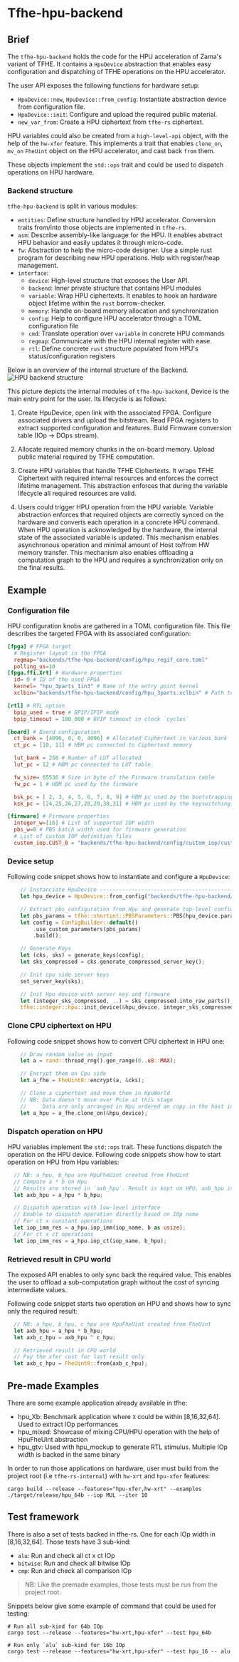 # Tfhe-hpu-backend

## Brief
The `tfhe-hpu-backend` holds the code for the HPU acceleration of Zama's variant of TFHE.
It contains a `HpuDevice` abstraction that enables easy configuration and dispatching of TFHE operations on the HPU accelerator.

The user API exposes the following functions for hardware setup:
- `HpuDevice::new`, `HpuDevice::from_config`: Instantiate abstraction device from configuration file.
- `HpuDevice::init`: Configure and upload the required public material.
- `new_var_from`: Create a HPU ciphertext from `tfhe-rs` ciphertext.

HPU variables could also be created from a `high-level-api` object, with the help of the `hw-xfer` feature.
This implements a trait that enables `clone_on`, `mv_on` `FheUint` object on the HPU accelerator, and cast back `from` them.

These objects implement the `std::ops` trait and could be used to dispatch operations on HPU hardware.

### Backend structure
`tfhe-hpu-backend` is split in various modules:
- `entities`: Define structure handled by HPU accelerator. Conversion traits from/into those objects are implemented in `tfhe-rs`.
- `asm`: Describe assembly-like language for the HPU. It enables abstract HPU behavior and easily updates it through micro-code.
- `fw`: Abstraction to help the micro-code designer. Use a simple rust program for describing new HPU operations. Help with register/heap management.
- `interface`:
  + `device`: High-level structure that exposes the User API.
  + `backend`: Inner private structure that contains HPU modules
  + `variable`: Wrap HPU ciphertexts. It enables to hook an hardware object lifetime within the `rust` borrow-checker.
  + `memory`: Handle on-board memory allocation and synchronization
  + `config`: Help to configure HPU accelerator through a TOML configuration file
  + `cmd`: Translate operation over `variable` in concrete HPU commands
  + `regmap`: Communicate with the HPU internal register with ease.
  + `rtl`: Define concrete `rust` structure populated from HPU's status/configuration registers


Below is an overview of the internal structure of the Backend.
![HPU backend structure](./figures/tfhe-hpu-backend.excalidraw.png)

This picture depicts the internal modules of `tfhe-hpu-backend`, Device is the main entry point for the user. Its lifecycle is as follows:

1. Create HpuDevice, open link with the associated FPGA. Configure associated drivers and upload the bitstream. Read FPGA registers to extract supported configuration and features. Build Firmware conversion table (IOp -> DOps stream).

2. Allocate required memory chunks in the on-board memory. Upload public material required by TFHE computation.

3. Create HPU variables that handle TFHE Ciphertexts. It wraps TFHE Ciphertext with required internal resources and enforces the correct lifetime management. This abstraction enforces that during the variable lifecycle all required resources are valid.

4. Users could trigger HPU operation from the HPU variable.
  Variable abstraction enforces that required objects are correctly synced on the hardware and converts each operation in a concrete HPU command.
  When HPU operation is acknowledged by the hardware, the internal state of the associated variable is updated.
  This mechanism enables asynchronous operation and minimal amount of Host to/from HW memory transfer.
  This mechanism also enables offloading a computation graph to the HPU and requires a synchronization only on the final results.

## Example
### Configuration file
HPU configuration knobs are gathered in a TOML configuration file. This file describes the targeted FPGA with its associated configuration:
```toml
[fpga] # FPGA target
  # Register layout in the FPGA
  regmap="backends/tfhe-hpu-backend/config/hpu_regif_core.toml"
  polling_us=10
[fpga.ffi.Xrt] # Hardware properties
  id= 0 # ID of the used FPGA
  kernel= "hpu_3parts_1in3" # Name of the entry point kernel
  xclbin="backends/tfhe-hpu-backend/config/hpu_3parts.xclbin" # Path to the FPGA bitstream file

[rtl] # RTL option
  bpip_used = true # BPIP/IPIP mode
  bpip_timeout = 100_000 # BPIP timeout in clock `cycles`

[board] # Board configuration
  ct_bank = [4096, 0, 0, 4096] # Allocated Ciphertext in various bank
  ct_pc = [10, 11] # HBM pc connected to Ciphertext memory

  lut_bank = 256 # Number of LUT allocated
  lut_pc = 12 # HBM pc connected to LUT table

  fw_size= 65536 # Size in byte of the Firmware translation table
  fw_pc = 1 # HBM pc used by the firmware

  bsk_pc = [ 2, 3, 4, 5, 6, 7, 8, 9] # HBM pc used by the bootstrapping key
  ksk_pc = [24,25,26,27,28,29,30,31] # HBM pc used by the keyswitching key

[firmware] # Firmware properties
  integer_w=[16] # List of supported IOP width
  pbs_w=8 # PBS batch width used for firmware generation
  # List of custom IOP definition files
  custom_iop.CUST_0 = "backends/tfhe-hpu-backend/config/custom_iop/cust_0.asm"
  ```

### Device setup
Following code snippet shows how to instantiate and configure a `HpuDevice`:
```rust
    // Instanciate HpuDevice --------------------------------------------------
    let hpu_device = HpuDevice::from_config("backends/tfhe-hpu-backend/config/hpu_config.toml");

    // Extract pbs_configuration from Hpu and generate top-level config
    let pbs_params = tfhe::shortint::PBSParameters::PBS(hpu_device.params().into());
    let config = ConfigBuilder::default()
        .use_custom_parameters(pbs_params)
        .build();

    // Generate Keys
    let (cks, sks) = generate_keys(config);
    let sks_compressed = cks.generate_compressed_server_key();

    // Init cpu side server keys
    set_server_key(sks);

    // Init Hpu device with server key and firmware
    let (integer_sks_compressed, ..) = sks_compressed.into_raw_parts();
    tfhe::integer::hpu::init_device(&hpu_device, integer_sks_compressed);
```

### Clone CPU ciphertext on HPU
Following code snippet shows how to convert CPU ciphertext in HPU one:
``` rust
    // Draw random value as input
    let a = rand::thread_rng().gen_range(0..u8::MAX);

    // Encrypt them on Cpu side
    let a_fhe = FheUint8::encrypt(a, &cks);

    // Clone a ciphertext and move them in HpuWorld
    // NB: Data doesn't move over Pcie at this stage
    //     Data are only arranged in Hpu ordered an copy in the host internal buffer
    let a_hpu = a_fhe.clone_on(&hpu_device);
```

### Dispatch operation on HPU
HPU variables implement the `std::ops` trait. These functions dispatch the operation on the HPU device.
Following code snippets show how to start operation on HPU from Hpu variables:

``` rust
  // NB: a_hpu, b_hpu are HpuFheUint created from FheUint
  // Compute a * b on Hpu
  // Results are stored in `axb_hpu`. Result is kept on HPU, axb_hpu is only the image of the result (i.e. No PCIe xfer at this stage)
  let axb_hpu = a_hpu * b_hpu;

  // Dispatch operation with low-level interface
  // Enable to dispatch operation directly based on IOp name
  // For ct x constant operations
  let iop_imm_res = a_hpu.iop_imm(iop_name, b as usize);
  // For ct x ct operations
  let iop_imm_res = a_hpu.iop_ct(iop_name, b_hpu);
```

### Retrieved result in CPU world
The exposed API enables to only sync back the required value.
This enables the user to offload a sub-computation graph without the cost of syncing intermediate values.

Following code snippet starts two operation on HPU and shows how to sync only the required result:
```rust
  // NB: a_hpu, b_hpu, c_hpu are HpuFheUint created from FheUint
  let axb_hpu = a_hpu * b_hpu;
  let axb_c_hpu = axb_hpu ^ c_hpu;

  // Retrieved result in CPU world
  // Pay the xfer cost for last result only
  let axb_c_hpu = FheUint8::from(axb_c_hpu);
```

## Pre-made Examples
There are some example application already available in tfhe:
 * hpu_Xb: Benchmark application where `X` could be within [8,16,32,64]. Used to extract IOp performances
 * hpu_mixed: Showcase of mixing CPU/HPU operation with the help of HpuFheUint abstraction
 * hpu_gtv: Used with hpu_mockup to generate RTL stimulus. Multiple IOp width is backed in the same binary

In order to run those applications on hardware, user must build from the project root (i.e `tfhe-rs-internal`) with `hw-xrt` and `hpu-xfer` features:
```
cargo build --release --features="hpu-xfer,hw-xrt" --examples
./target/release/hpu_64b --iop MUL --iter 10
```

## Test framework
There is also a set of tests backed in tfhe-rs. One for each IOp width in [8,16,32,64].
Those tests have 3 sub-kind:
* `alu`: Run and check all ct x ct IOp
* `bitwise`: Run and check all bitwise IOp
* `cmp`: Run and check all comparison IOp

>NB: Like the premade examples, those tests must be run from the project root.

Snippets below give some example of command that could be used for testing:
```
# Run all sub-kind for 64b IOp
cargo test --release --features="hw-xrt,hpu-xfer" --test hpu_64b

# Run only `alu` sub-kind for 16b IOp
cargo test --release --features="hw-xrt,hpu-xfer" --test hpu_16 -- alu
```

